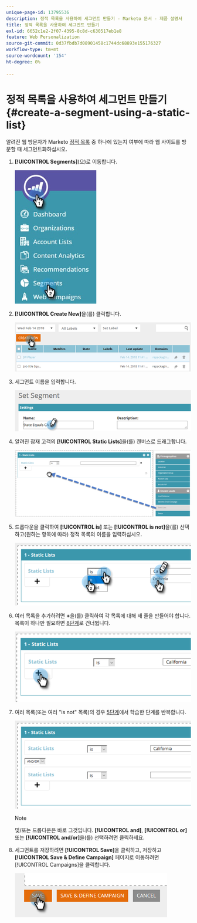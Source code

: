 ```yaml
---
unique-page-id: 13795536
description: 정적 목록을 사용하여 세그먼트 만들기 - Marketo 문서 - 제품 설명서
title: 정적 목록을 사용하여 세그먼트 만들기
exl-id: 6652c1e2-2f07-4395-8c8d-c630517eb1e8
feature: Web Personalization
source-git-commit: 0d37fbdb7d08901458c1744dc68893e155176327
workflow-type: tm+mt
source-wordcount: '154'
ht-degree: 0%

---
```


# 정적 목록을 사용하여 세그먼트 만들기 {#create-a-segment-using-a-static-list}

알려진 웹 방문자가 Marketo [정적 목록](/help/marketo/product-docs/core-marketo-concepts/smart-lists-and-static-lists/static-lists/understanding-static-lists.md) 중 하나에 있는지 여부에 따라 웹 사이트를 방문할 때 세그먼트화하십시오.

1. **[!UICONTROL Segments]**(으)로 이동합니다.

   ![](assets/1.jpg)

1. **[!UICONTROL Create New]**&#x200B;을(를) 클릭합니다.

   ![](assets/two.png)

1. 세그먼트 이름을 입력합니다.

   ![](assets/three.png)

1. 알려진 잠재 고객의 **[!UICONTROL Static Lists]**&#x200B;을(를) 캔버스로 드래그합니다.

   ![](assets/four-2.png)

1. 드롭다운을 클릭하여 **[!UICONTROL is]** 또는 **[!UICONTROL is not]**&#x200B;을(를) 선택하고(원하는 항목에 따라) 정적 목록의 이름을 입력하십시오.

   ![](assets/five-2.png)

1. 여러 목록을 추가하려면 **+**&#x200B;을(를) 클릭하여 각 목록에 대해 새 줄을 만들어야 합니다. 목록이 하나만 필요하면 [8단계](#eight)로 건너뜁니다.

   ![](assets/six-1.png)

1. 여러 목록(또는 여러 &quot;is not&quot; 목록)의 경우 [5단계](#five)에서 학습한 단계를 반복합니다.

   ![](assets/seven-2.png)

   >[!NOTE]
   >
   >및/또는 드롭다운은 바로 그것입니다. **[!UICONTROL and]**, **[!UICONTROL or]** 또는 **[!UICONTROL and/or]**&#x200B;을(를) 선택하려면 클릭하세요.

1. 세그먼트를 저장하려면 **[!UICONTROL Save]**&#x200B;을 클릭하고, 저장하고 **[!UICONTROL Save & Define Campaign]** 페이지로 이동하려면 [!UICONTROL Campaigns]을 클릭합니다.

   ![](assets/eight-1.png)
